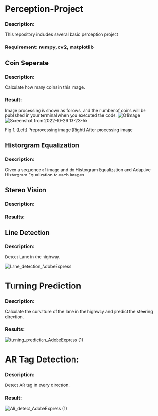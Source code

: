 # Perception-Project
### Description:
This repository includes several basic perception project
### Requirement: numpy, cv2, matplotlib

## Coin Seperate
### Description:

Calculate how many coins in this image.
### Result:
Image processing is shown as follows, and the number of coins will be published in your terminal when you executed the code.
![Q1image](https://user-images.githubusercontent.com/55338365/198095332-982d5242-2c4b-4faf-b03b-ec831095093b.png)![Screenshot from 2022-10-26 13-23-55](https://user-images.githubusercontent.com/55338365/198095670-84c265ac-78ff-4614-a638-a62f74dee052.png)

Fig 1. (Left) Preprocessing image (Right) After processing image



## Historgram Equalization
### Description:

Given a sequence of image and do Historgram Equalization and Adaptive Historgram Equalization to each images.

## Stereo Vision 
### Description:
### Results:

## Line Detection
### Description: 
Detect Lane in the highway.

![Lane_detection_AdobeExpress](https://user-images.githubusercontent.com/55338365/198093735-5015928b-d5dd-47e8-b88a-1b95e473738b.gif)


# Turning Prediction
### Description:
Calculate the curvature of the lane in the highway and predict the steering direction.
### Results:
![turning_prediction_AdobeExpress (1)](https://user-images.githubusercontent.com/55338365/198093383-3f7910b5-3a58-44ab-a66c-7409b0dbcc66.gif)

# AR Tag Detection:
### Description:
Detect AR tag in every direction.

### Result:
![AR_detect_AdobeExpress (1)](https://user-images.githubusercontent.com/55338365/198097203-46b5d08d-dc20-454f-ac1c-fef83a75893d.gif)







